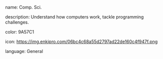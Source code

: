 name: Comp. Sci.

description: Understand how computers work, tackle programming challenges.

color: 9A57C1

icon: https://img.enkipro.com/06bc4c68a55d2797ad22de160c4f947f.png

language: General
